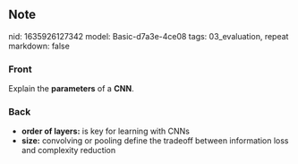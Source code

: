 ## Note
nid: 1635926127342
model: Basic-d7a3e-4ce08
tags: 03_evaluation, repeat
markdown: false

### Front
Explain the <b>parameters</b> of a <b>CNN</b>.

### Back
<ul><li><strong>order of layers:</strong> is key for learning with CNNs</li><li><strong>size:</strong> convolving or pooling define the tradeoff between information loss and complexity reduction</li></ul>
